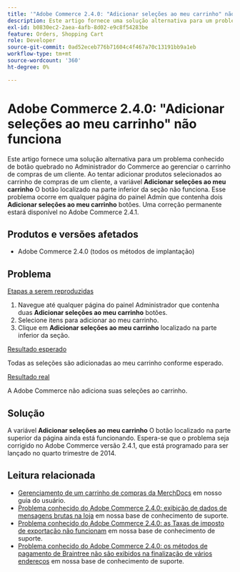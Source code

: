 ```yaml
---
title: '"Adobe Commerce 2.4.0: "Adicionar seleções ao meu carrinho" não funciona"'
description: Este artigo fornece uma solução alternativa para um problema conhecido de botão quebrado no Administrador do Commerce ao gerenciar o carrinho de compras de um cliente. Ao tentar adicionar produtos selecionados ao carrinho de compras de um cliente, o botão **Adicionar seleções ao meu carrinho** localizado na parte inferior da seção não funciona. Esse problema ocorre em qualquer página do painel Admin que contém dois botões **Adicionar seleções ao meu carrinho**. Uma correção permanente estará disponível no Adobe Commerce 2.4.1.
exl-id: b0830ec2-2aea-4afb-8d02-e9c8f54283be
feature: Orders, Shopping Cart
role: Developer
source-git-commit: 0ad52eceb776b71604c4f467a70c13191bb9a1eb
workflow-type: tm+mt
source-wordcount: '360'
ht-degree: 0%

---
```


# Adobe Commerce 2.4.0: &quot;Adicionar seleções ao meu carrinho&quot; não funciona

Este artigo fornece uma solução alternativa para um problema conhecido de botão quebrado no Administrador do Commerce ao gerenciar o carrinho de compras de um cliente. Ao tentar adicionar produtos selecionados ao carrinho de compras de um cliente, a variável **Adicionar seleções ao meu carrinho** O botão localizado na parte inferior da seção não funciona. Esse problema ocorre em qualquer página do painel Admin que contenha dois **Adicionar seleções ao meu carrinho** botões. Uma correção permanente estará disponível no Adobe Commerce 2.4.1.

## Produtos e versões afetados

* Adobe Commerce 2.4.0 (todos os métodos de implantação)

## Problema

<u>Etapas a serem reproduzidas</u>

1. Navegue até qualquer página do painel Administrador que contenha duas **Adicionar seleções ao meu carrinho** botões.
1. Selecione itens para adicionar ao meu carrinho.
1. Clique em **Adicionar seleções ao meu carrinho** localizado na parte inferior da seção.

<u>Resultado esperado</u>

Todas as seleções são adicionadas ao meu carrinho conforme esperado.

<u>Resultado real</u>

A Adobe Commerce não adiciona suas seleções ao carrinho.

## Solução

A variável **Adicionar seleções ao meu carrinho** O botão localizado na parte superior da página ainda está funcionando. Espera-se que o problema seja corrigido no Adobe Commerce versão 2.4.1, que está programado para ser lançado no quarto trimestre de 2014.

## Leitura relacionada

* [Gerenciamento de um carrinho de compras da MerchDocs](https://docs.magento.com/user-guide/sales/shopping-assisted-cart-manage.html) em nosso guia do usuário.
* [Problema conhecido do Adobe Commerce 2.4.0: exibição de dados de mensagens brutas na loja](/help/troubleshooting/storefront/magento-2-4-0-issue-storefront-raw-message-data-display.md) em nossa base de conhecimento de suporte.
* [Problema conhecido do Adobe Commerce 2.4.0: as Taxas de imposto de exportação não funcionam](/help/troubleshooting/miscellaneous/magento-2-4-0-known-issue-export-tax-rates-does-not-work.md) em nossa base de conhecimento de suporte.
* [Problema conhecido do Adobe Commerce 2.4.0: os métodos de pagamento de Braintree não são exibidos na finalização de vários endereços](/help/troubleshooting/payments/magento-2-4-0-braintree-not-in-multiple-addresses-checkout.md) em nossa base de conhecimento de suporte.
